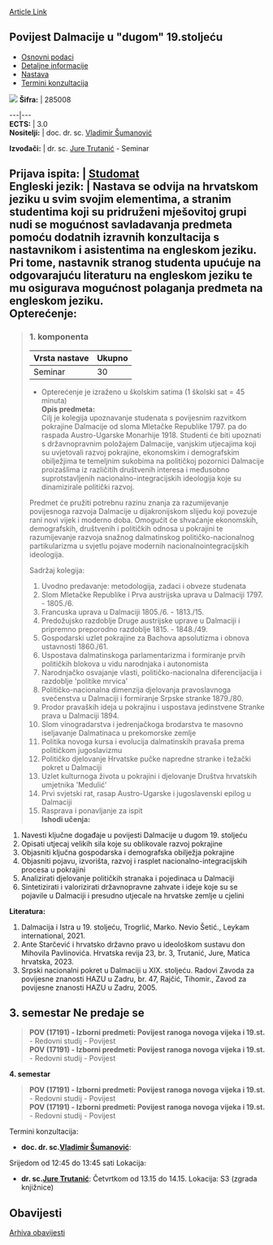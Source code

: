 [Article Link](https://www.fhs.hr/predmet/pdud1)

## Povijest Dalmacije u "dugom" 19.stoljeću
  * [Osnovni podaci](https://www.fhs.hr/predmet/pdud1#v1id-523794_767079_1_0 "Osnovni podaci")
  * [Detaljne informacije](https://www.fhs.hr/predmet/pdud1#v1id-523794_767079_1_1 "Detaljne informacije")
  * [Nastava](https://www.fhs.hr/predmet/pdud1#v1id-523794_767079_1_2 "Nastava")
  * [Termini konzultacija](https://www.fhs.hr/predmet/pdud1#v1id-523794_767079_1_3 "Termini konzultacija")


[![](https://www.fhs.hr/img/flags/gif/hr.gif)](https://www.fhs.hr/predmet/pdud1)
**Šifra:** |  285008  
  
---|---  
**ECTS:** |  3.0   
**Nositelji:** |  doc. dr. sc. [Vladimir Šumanović](https://www.fhs.hr/djelatnik/vladimir.sumanovic)   
  
**Izvođači:** |  dr. sc. [Jure Trutanić](https://www.fhs.hr/djelatnik/jure.trutanic) - Seminar  
  
**Prijava ispita:** |  [Studomat](http://www.isvu.hr/studomat)  
**Engleski jezik:** |  Nastava se odvija na hrvatskom jeziku u svim svojim elementima, a stranim studentima koji su pridruženi mješovitoj grupi nudi se mogućnost savladavanja predmeta pomoću dodatnih izravnih konzultacija s nastavnikom i asistentima na engleskom jeziku. Pri tome, nastavnik stranog studenta upućuje na odgovarajuću literaturu na engleskom jeziku te mu osigurava mogućnost polaganja predmeta na engleskom jeziku.   
**Opterećenje:**  
---  
> ### 1. komponenta
> | Vrsta nastave | Ukupno  
> ---|---  
> Seminar | 30  
> * Opterećenje je izraženo u školskim satima (1 školski sat = 45 minuta)   
**Opis predmeta:**  
> Cilj je kolegija upoznavanje studenata s povijesnim razvitkom pokrajine Dalmacije od sloma Mletačke Republike 1797. pa do raspada Austro-Ugarske Monarhije 1918. Studenti će biti upoznati s državnopravnim položajem Dalmacije, vanjskim utjecajima koji su uvjetovali razvoj pokrajine, ekonomskim i demografskim obilježjima te temeljnim sukobima na političkoj pozornici Dalmacije proizašlima iz različitih društvenih interesa i međusobno suprotstavljenih nacionalno-integracijskih ideologija koje su dinamizirale politički razvoj.  
>    
>  Predmet će pružiti potrebnu razinu znanja za razumijevanje povijesnoga razvoja Dalmacije u dijakronijskom slijedu koji povezuje rani novi vijek i moderno doba. Omogućit će shvaćanje ekonomskih, demografskih, društvenih i političkih odnosa u pokrajini te razumijevanje razvoja snažnog dalmatinskog političko-nacionalnog partikularizma u svjetlu pojave modernih nacionalnointegracijskih ideologija.  
>    
>  Sadržaj kolegija:  
>  1. Uvodno predavanje: metodologija, zadaci i obveze studenata  
>  2. Slom Mletačke Republike i Prva austrijska uprava u Dalmaciji 1797. - 1805./6.  
>  3. Francuska uprava u Dalmaciji 1805./6. - 1813./15.  
>  4. Predožujsko razdoblje Druge austrijske uprave u Dalmaciji i pripremno preporodno razdoblje 1815. - 1848./49.  
>  5. Gospodarski uzlet pokrajine za Bachova apsolutizma i obnova ustavnosti 1860./61.  
>  6. Uspostava dalmatinskoga parlamentarizma i formiranje prvih političkih blokova u vidu narodnjaka i autonomista  
>  7. Narodnjačko osvajanje vlasti, političko-nacionalna diferencijacija i razdoblje 'politike mrvica'  
>  8. Političko-nacionalna dimenzija djelovanja pravoslavnoga svećenstva u Dalmaciji i formiranje Srpske stranke 1879./80.  
>  9. Prodor pravaških ideja u pokrajinu i uspostava jedinstvene Stranke prava u Dalmaciji 1894.  
>  10. Slom vinogradarstva i jedrenjačkoga brodarstva te masovno iseljavanje Dalmatinaca u prekomorske zemlje  
>  11. Politika novoga kursa i evolucija dalmatinskih pravaša prema političkom jugoslavizmu  
>  12. Političko djelovanje Hrvatske pučke napredne stranke i težački pokret u Dalmaciji  
>  13. Uzlet kulturnoga života u pokrajini i djelovanje Društva hrvatskih umjetnika 'Medulić'  
>  14. Prvi svjetski rat, rasap Austro-Ugarske i jugoslavenski epilog u Dalmaciji  
>  15. Rasprava i ponavljanje za ispit  
**Ishodi učenja:**  
  1. Navesti ključne događaje u povijesti Dalmacije u dugom 19. stoljeću
  2. Opisati utjecaj velikih sila koje su oblikovale razvoj pokrajine
  3. Objasniti ključna gospodarska i demografska obilježja pokrajine
  4. Objasniti pojavu, izvorišta, razvoj i rasplet nacionalno-integracijskih procesa u pokrajini
  5. Analizirati djelovanje političkih stranaka i pojedinaca u Dalmaciji
  6. Sintetizirati i valorizirati državnopravne zahvate i ideje koje su se pojavile u Dalmaciji i presudno utjecale na hrvatske zemlje u cjelini

  
**Literatura:**  
  1. Dalmacija i Istra u 19. stoljeću, Trogrlić, Marko. Nevio Šetić., Leykam international, 2021. 
  2. Ante Starčević i hrvatsko državno pravo u ideološkom sustavu don Mihovila Pavlinovića. Hrvatska revija 23, br. 3, Trutanić, Jure, Matica hrvatska, 2023. 
  3. Srpski nacionalni pokret u Dalmaciji u XIX. stoljeću. Radovi Zavoda za povijesne znanosti HAZU u Zadru, br. 47, Rajčić, Tihomir., Zavod za povijesne znanosti HAZU u Zadru, 2005. 

  
**3. semestar** Ne predaje se  
---  
> **POV (17191) - Izborni predmeti: Povijest ranoga novoga vijeka i 19.st.** - Redovni studij - Povijest  
>  **POV (17191) - Izborni predmeti: Povijest ranoga novoga vijeka i 19.st.** - Redovni studij - Povijest  
>   
  
**4. semestar**  
> **POV (17191) - Izborni predmeti: Povijest ranoga novoga vijeka i 19.st.** - Redovni studij - Povijest  
>  **POV (17191) - Izborni predmeti: Povijest ranoga novoga vijeka i 19.st.** - Redovni studij - Povijest  
>   
Termini konzultacija: 
  * **doc. dr. sc.[Vladimir Šumanović](https://www.fhs.hr/djelatnik/vladimir.sumanovic)**: 
  
Srijedom od 12:45 do 13:45 sati
Lokacija: 
  * **dr. sc.[Jure Trutanić](https://www.fhs.hr/djelatnik/jure.trutanic)**: 
Četvrtkom od 13.15 do 14.15.
Lokacija: S3 (zgrada knjižnice) 


## Obavijesti
[Arhiva obavijesti](https://www.fhs.hr/predmet/pdud1?@=21tvf#news_132463 "Arhiva obavijesti")
